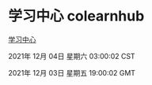 # 学习中心 colearnhub
[学习中心](http://59.174.25.102:56308/colearnhub/)

2021年 12月 04日 星期六 03:00:02 CST

2021年 12月 03日 星期五 19:00:02 GMT
